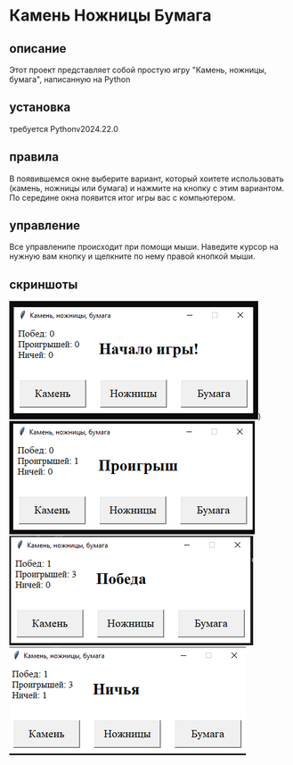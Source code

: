 # Камень Ножницы Бумага
## описание 
Этот проект представляет собой простую игру "Камень, ножницы, бумага", написанную на Python
## установка
требуется Pythonv2024.22.0
## правила 
В появившемся окне выберите вариант, который хоитете использовать (камень, ножницы или бумага) и нажмите на кнопку с этим вариантом. По середине окна появится итог игры вас с компьютером.
## управление 
Все управленипе происходит при помощи мыши. Наведите курсор на нужную вам кнопку и щелкните по нему правой кнопкой мыши.
## скриншоты
![игра](image-2.png))
![проигрыш](image-3.png)
![победа](image-4.png)
![ничья](image-5.png)